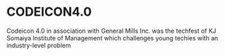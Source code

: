 # CODEICON4.0
Codeicon 4.0 in association with General Mills Inc. was the techfest of KJ Somaiya Institute of Management which challenges young techies with an industry-level problem

